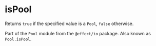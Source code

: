 # isPool

Returns `true` if the specified value is a `Pool`, `false` otherwise.

Part of the `Pool` module from the `@effect/io` package. Also known as `Pool.isPool`.
